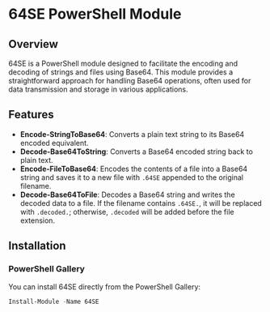 # 64SE PowerShell Module

## Overview

64SE is a PowerShell module designed to facilitate the encoding and decoding of strings and files using Base64. This module provides a straightforward approach for handling Base64 operations, often used for data transmission and storage in various applications.

## Features

- **Encode-StringToBase64**: Converts a plain text string to its Base64 encoded equivalent.
- **Decode-Base64ToString**: Converts a Base64 encoded string back to plain text.
- **Encode-FileToBase64**: Encodes the contents of a file into a Base64 string and saves it to a new file with `.64SE` appended to the original filename.
- **Decode-Base64ToFile**: Decodes a Base64 string and writes the decoded data to a file. If the filename contains `.64SE.`, it will be replaced with `.decoded.`; otherwise, `.decoded` will be added before the file extension.

## Installation

### PowerShell Gallery

You can install 64SE directly from the PowerShell Gallery:

```powershell
Install-Module -Name 64SE

